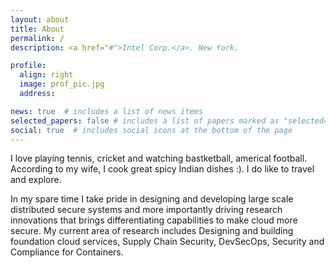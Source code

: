 ```yaml
---
layout: about
title: About
permalink: /
description: <a href="#">Intel Corp.</a>. New York.

profile:
  align: right
  image: prof_pic.jpg
  address:     

news: true  # includes a list of news items
selected_papers: false # includes a list of papers marked as "selected={true}"
social: true  # includes social icons at the bottom of the page
---
```


I love playing tennis, cricket and watching bastketball, americal football. According to my wife, I cook great spicy Indian dishes :). I do like to travel and explore. 


In my spare time  I take pride in designing and developing large scale distributed secure systems and more importantly driving research innovations that brings differentiating capabilities to make cloud more secure. My current area of research includes Designing and building foundation cloud services, Supply Chain Security, DevSecOps, Security and Compliance for Containers. 
